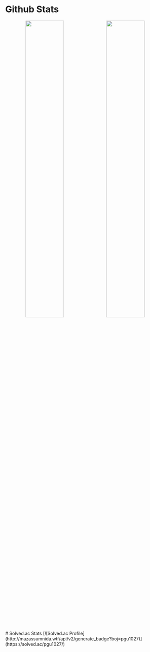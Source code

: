 # Github Stats
<p align="center">
  <img src="https://github-readme-stats.vercel.app/api?username=chainsfield&theme=algolia" width="49%">&nbsp
  <img src="https://github-readme-stats.vercel.app/api/top-langs/?username=chainsfield&layout=compact" width="49%">
</p>
# Solved.ac Stats
[![Solved.ac Profile](http://mazassumnida.wtf/api/v2/generate_badge?boj=pgu1027)](https://solved.ac/pgu1027/)
